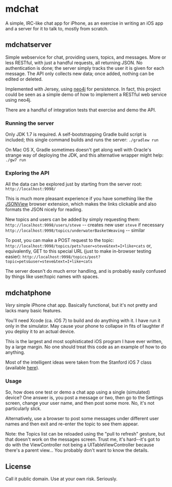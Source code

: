 # mdchat

A simple, IRC-like chat app for iPhone, as an exercise in writing an iOS app and 
a server for it to talk to, mostly from scratch.


## mdchatserver

Simple webservice for chat, providing users, topics, and messages. More or less 
RESTful, with just a handful requests, all returning JSON. No authentication is 
done; the server simply tracks the user it is given for each message. The API 
only collects new data; once added, nothing can be edited or deleted.

Implemented with Jersey, using [neo4j](http://neo4j.org) for persistence. In fact, 
this project could be seen as a simple demo of how to implement a RESTful 
web service using neo4j.

There are a handful of integration tests that exercise and demo the API.

### Running the server

Only JDK 1.7 is required. A self-bootstrapping Gradle build script is included; 
this single command builds and runs the server:
`./gradlew run`

On Mac OS X, Gradle sometimes doesn't get along well with Oracle's strange way 
of deploying the JDK, and this alternative wrapper might help:
`./gw7 run`

### Exploring the API

All the data can be explored just by starting from the server root: 
`http://localhost:9998/`

This is much more pleasant experience if you have something like the 
[JSONView](http://jsonview.com/) browser extension, which makes the links clickable 
and also formats the JSON nicely for reading.

New topics and users can be added by simply requesting them:
`http://localhost:9998/users/steve` -- creates new user `steve` if necessary
`http://localhost:9998/topics/underwaterBasketWeaving` -- similar

To post, you can make a POST request to the topic:
`http://localhost:9998/topics/pets?user=steve&text=I+like+cats`
or, equivalently, GET to this special URL (just to make in-browser testing easier):
`http://localhost:9998/topics/post?topic=pets&user=steve&text=I+like+cats`

The server doesn't do much error handling, and is probably easily confused by 
things like user/topic names with spaces.


## mdchatphone

_Very_ simple iPhone chat app. Basically functional, but it's not pretty and 
lacks many basic features.

You'll need Xcode (ca. iOS 7) to build and do anything with it. I have run it only 
in the simulator. May cause your phone to collapse in fits of laughter if you deploy 
it to an actual device.

This is the largest and most sophisticated iOS program I have ever written, by a 
large margin. No one should treat this code as an example of how to do anything.

Most of the intelligent ideas were taken from the Stanford iOS 7 class (available
[here](https://itunes.apple.com/us/course/developing-ios-7-apps-for/id733644550)).

### Usage

So, how does one test or demo a chat app using a single (simulated) device? One 
answer is, you post a message or two, then go to the Settings screen, change your user name, and then post some more. No, it's not particularly slick.

Alternatively, use a browser to post some messages under different user names and then 
exit and re-enter the topic to see them appear.

Note: the Topics list can be reloaded using the "pull to refresh" gesture, but that 
doesn't work on the messages screen. Trust me, it's hard--it's got to do with the 
ViewController not being a UITableViewController because there's a parent view... 
You probably don't want to know the details.


## License

Call it public domain. Use at your own risk. Seriously.
